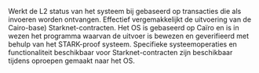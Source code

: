 Werkt de L2 status van het systeem bij gebaseerd op transacties die als invoeren worden ontvangen. Effectief vergemakkelijkt de uitvoering van de Cairo-base) Starknet-contracten. Het OS is gebaseerd op Caïro en is in wezen het programma waarvan de uitvoer is bewezen en geverifieerd met behulp van het STARK-proof systeem. Specifieke systeemoperaties en functionaliteit beschikbaar voor Starknet-contracten zijn beschikbaar tijdens oproepen gemaakt naar het OS.
